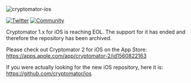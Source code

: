 ![cryptomator-ios](cryptomator-ios.png)

[![Twitter](https://img.shields.io/badge/twitter-@Cryptomator-blue.svg?style=flat)](http://twitter.com/Cryptomator)
[![Community](https://img.shields.io/badge/help-Community-orange.svg)](https://community.cryptomator.org)

Cryptomator 1.x for iOS is reaching EOL. The support for it has ended and therefore the repository has been archived.

Please check out Cryptomator 2 for iOS on the App Store: <https://apps.apple.com/app/cryptomator-2/id1560822163>

If you were actually looking for the new iOS repository, here it is: <https://github.com/cryptomator/ios>
